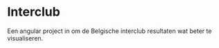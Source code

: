 # Interclub

Een angular project in om de Belgische interclub resultaten wat beter te visualiseren. 
